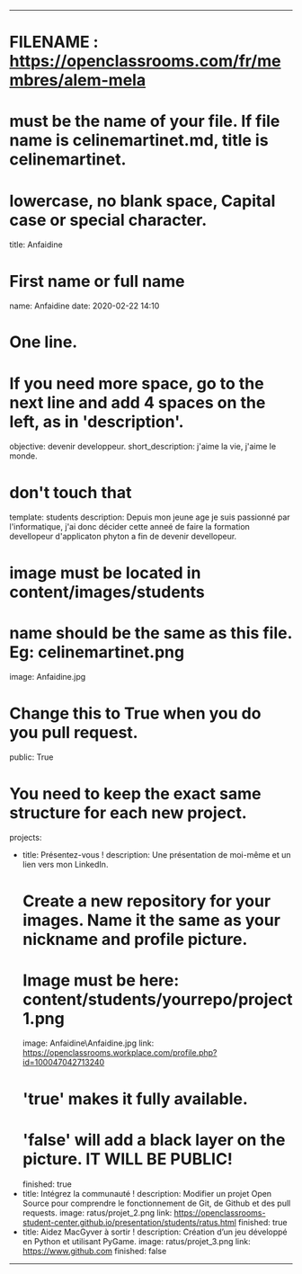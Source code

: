 ---

# FILENAME : https://openclassrooms.com/fr/membres/alem-mela
# 
# must be the name of your file. If file name is celinemartinet.md, title is celinemartinet.
# lowercase, no blank space, Capital case or special character.
title: Anfaidine

# First name or full name
name: Anfaidine
date: 2020-02-22 14:10

# One line.
# If you need more space, go to the next line and add 4 spaces on the left, as in 'description'.
objective: devenir developpeur.
short_description: j'aime la vie, j'aime le monde.

# don't touch that
template: students
description:
    Depuis mon jeune age je suis passionné par l'informatique, j'ai donc décider cette anneé de faire la formation devellopeur d'applicaton 
    phyton a fin de devenir devellopeur.

# image must be located in content/images/students
# name should be the same as this file. Eg: celinemartinet.png
image: Anfaidine.jpg

# Change this to True when you do you pull request.
public: True

# You need to keep the exact same structure for each new project.
projects:
  - title: Présentez-vous !
    description: Une présentation de moi-même et un lien vers mon LinkedIn.
    # Create a new repository for your images. Name it the same as your nickname and profile picture.
    # Image must be here: content/students/yourrepo/project1.png
    image: Anfaidine\Anfaidine.jpg
    link: https://openclassrooms.workplace.com/profile.php?id=100047042713240
    # 'true' makes it fully available.
    # 'false' will add a black layer on the picture. IT WILL BE PUBLIC!
    finished: true
  - title: Intégrez la communauté !
    description: Modifier un projet Open Source pour comprendre le fonctionnement de Git, de Github et des pull requests. 
    image: ratus/projet_2.png
    link: https://openclassrooms-student-center.github.io/presentation/students/ratus.html
    finished: true
  - title: Aidez MacGyver à sortir !
    description: Création d’un jeu développé en Python et utilisant PyGame.
    image: ratus/projet_3.png
    link: https://www.github.com
    finished: false
---